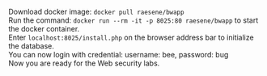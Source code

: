 
Download docker image: `docker pull raesene/bwapp` <br>
Run the command: `docker run --rm -it -p 8025:80 raesene/bwapp` to start the docker container. <br>
Enter `localhost:8025/install.php` on the browser address bar to initialize the database.<br>
You can now login with credential: username: bee, password: bug <br>
Now you are ready for the Web security labs.
